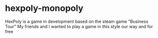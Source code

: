 # hexpoly-monopoly

HexPoly is a game in development based on the steam game "Business Tour"
My friends and I wanted to play a game in this style our way and for free
